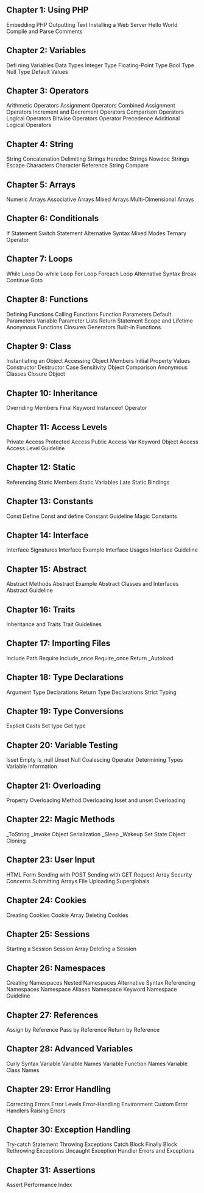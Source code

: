 ## Chapter 1: Using PHP 
Embedding PHP 
Outputting Text 
Installing a Web Server 
Hello World 
Compile and Parse 
Comments 
## Chapter 2: Variables 
Defi ning Variables 
Data Types 
Integer Type 
Floating-Point Type 
Bool Type 
Null Type 
Default Values 
## Chapter 3: Operators 
Arithmetic Operators 
Assignment Operators 
Combined Assignment Operators 
Increment and Decrement Operators 
Comparison Operators 
Logical Operators 
Bitwise Operators 
Operator Precedence 
Additional Logical Operators 
## Chapter 4: String 
String Concatenation 
Delimiting Strings 
Heredoc Strings 
Nowdoc Strings 
Escape Characters 
Character Reference 
String Compare 
## Chapter 5: Arrays 
Numeric Arrays 
Associative Arrays 
Mixed Arrays
Multi-Dimensional Arrays 
## Chapter 6: Conditionals 
If Statement 
Switch Statement 
Alternative Syntax 
Mixed Modes 
Ternary Operator 
## Chapter 7: Loops 
While Loop 
Do-while Loop 
For Loop 
Foreach Loop 
Alternative Syntax 
Break 
Continue 
Goto 
## Chapter 8: Functions 
Defining Functions 
Calling Functions 
Function Parameters 
Default Parameters 
Variable Parameter Lists 
Return Statement 
Scope and Lifetime 
Anonymous Functions 
Closures 
Generators 
Built-in Functions 
## Chapter 9: Class 
Instantiating an Object 
Accessing Object Members 
Initial Property Values 
Constructor 
Destructor 
Case Sensitivity 
Object Comparison 
Anonymous Classes 
Closure Object 
## Chapter 10: Inheritance 
Overriding Members 
Final Keyword 
Instanceof Operator 
## Chapter 11: Access Levels 
Private Access 
Protected Access 
Public Access 
Var Keyword 
Object Access 
Access Level Guideline 
## Chapter 12: Static 
Referencing Static Members 
Static Variables 
Late Static Bindings 
## Chapter 13: Constants 
Const 
Define 
Const and define 
Constant Guideline 
Magic Constants 
## Chapter 14: Interface 
Interface Signatures 
Interface Example 
Interface Usages 
Interface Guideline 
## Chapter 15: Abstract 
Abstract Methods 
Abstract Example 
Abstract Classes and Interfaces 
Abstract Guideline 
## Chapter 16: Traits 
Inheritance and Traits 
Trait Guidelines 
## Chapter 17: Importing Files 
Include Path 
Require 
Include_once 
Require_once 
Return 
_Autoload 
## Chapter 18: Type Declarations 
Argument Type Declarations 
Return Type Declarations 
Strict Typing 
## Chapter 19: Type Conversions 
Explicit Casts 
Set type 
Get type 
## Chapter 20: Variable Testing
Isset 
Empty 
Is_null 
Unset 
Null Coalescing Operator 
Determining Types 
Variable Information 
## Chapter 21: Overloading 
Property Overloading 
Method Overloading 
Isset and unset Overloading 
## Chapter 22: Magic Methods 
_ToString 
_Invoke 
Object Serialization 
_Sleep 
_Wakeup 
Set State 
Object Cloning 
## Chapter 23: User Input
HTML Form 
Sending with POST 
Sending with GET 
Request Array 
Security Concerns 
Submitting Arrays 
File Uploading 
Superglobals 
## Chapter 24: Cookies 
Creating Cookies 
Cookie Array 
Deleting Cookies 
## Chapter 25: Sessions 
Starting a Session 
Session Array 
Deleting a Session 
## Chapter 26: Namespaces 
Creating Namespaces 
Nested Namespaces 
Alternative Syntax 
Referencing Namespaces 
Namespace Aliases 
Namespace Keyword 
Namespace Guideline
## Chapter 27: References 
Assign by Reference 
Pass by Reference 
Return by Reference 
## Chapter 28: Advanced Variables 
Curly Syntax 
Variable Variable Names
Variable Function Names 
Variable Class Names 
## Chapter 29: Error Handling 
Correcting Errors 
Error Levels 
Error-Handling Environment 
Custom Error Handlers 
Raising Errors 
## Chapter 30: Exception Handling 
Try-catch Statement 
Throwing Exceptions 
Catch Block 
Finally Block 
Rethrowing Exceptions 
Uncaught Exception Handler 
Errors and Exceptions 
## Chapter 31: Assertions 
Assert Performance 
Index 